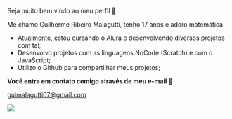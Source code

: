 Seja muito bem vindo ao meu perfil 💠


Me chamo Guilherme Ribeiro Malagutti, tenho 17 anos e adoro matemática

* Atualmente, estou cursando o Alura e desenvolvendo diversos projetos com tal;
* Desenvolvo projetos com as linguagens NoCode (Scratch) e com o JavaScript;
* Utilizo o Github para compartilhar meus projetos;

**Você entra em contato comigo através de meu e-mail** 📧

guimalagutti07@gmail.com

![](https://media1.tenor.com/m/QS2frkHOkXsAAAAC/pulsating-albert-einstein.gif)
